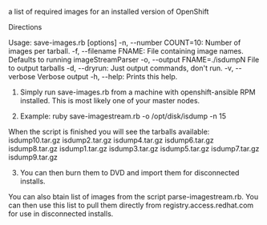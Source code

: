 a list of required images for an installed version of OpenShift

Directions

Usage: save-images.rb [options]
  -n, --number COUNT=10:  Number of images per tarball.
  -f, --filename FNAME: File containing image names. Defaults to running imageStreamParser
  -o, --output FNAME=./isdumpN File to output tarballs
  -d, --dryrun: Just output commands, don't run.
  -v, --verbose Verbose output
  -h, --help: Prints this help.

1. Simply run save-images.rb from a machine with openshift-ansible RPM installed. This is most likely one of your master nodes.

2. Example: ruby save-imagestream.rb -o /opt/disk/isdump -n 15

When the script is finished you will see the tarballs available: 
isdump10.tar.gz  isdump2.tar.gz  isdump4.tar.gz  isdump6.tar.gz  isdump8.tar.gz
isdump1.tar.gz   isdump3.tar.gz  isdump5.tar.gz  isdump7.tar.gz  isdump9.tar.gz

3. You can then burn them to DVD and import them for disconnected installs.

You can also btain list of images from the script parse-imagestream.rb. You can then use this list to pull them directly from registry.access.redhat.com for use in disconnected installs.
